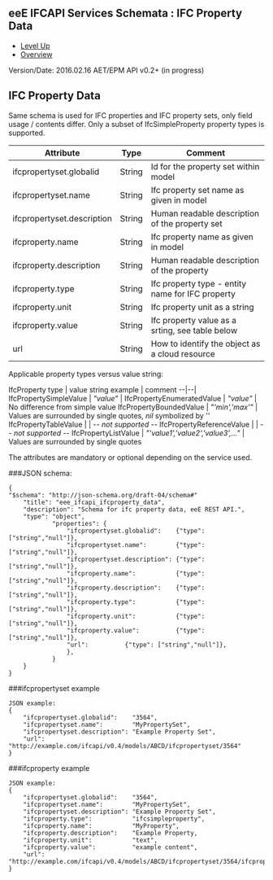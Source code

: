 ## eeE IFCAPI Services Schemata : IFC Property Data ##

* [Level Up](../README.md)
* [Overview](./README.md)

Version/Date: 2016.02.16 AET/EPM  API v0.2+ (in progress)


## IFC Property Data


Same schema is used for IFC properties and IFC property sets, only field usage / contents differ. Only a subset of IfcSimpleProperty property types is supported.


 
 Attribute   | Type | Comment |
-------------|------|---------|
ifcpropertyset.globalid |String|Id for the property set within model 
ifcpropertyset.name |String|Ifc property set name as given in model
ifcpropertyset.description  |String|Human readable description of the property set 
ifcproperty.name |String|Ifc property name as given in model
ifcproperty.description  |String|Human readable description of the property 
ifcproperty.type |String|Ifc property type - entity name for IFC property 
ifcproperty.unit |String|Ifc property unit as a string 
ifcproperty.value |String|Ifc property value as a srting, see table below 
url |String| How to identify the object as a cloud resource 

Applicable property types versus value string:


 IfcProperty type | value string example | comment
--|--|
IfcPropertySimpleValue | *"value"* | 
IfcPropertyEnumeratedValue | *"value"* | No difference from simple value
IfcPropertyBoundedValue | *"'min','max'"* | Values are surrounded by single quotes, *nil* symbolized by ''
IfcPropertyTableValue |  | *-- not supported --*
IfcPropertyReferenceValue |  | *-- not supported --*
IfcPropertyListValue | *"'value1','value2','value3',..."* | Values are surrounded by single quotes

The attributes are mandatory or optional depending on the service used.



###JSON schema:

```
{
"$schema": "http://json-schema.org/draft-04/schema#" 
	"title": "eee_ifcapi_ifcproperty_data",
	"description": "Schema for ifc property data, eeE REST API.",
	"type": "object",
			"properties": {
				"ifcpropertyset.globalid":    {"type": ["string","null"]},
				"ifcpropertyset.name":        {"type": ["string","null"]},
				"ifcpropertyset.description": {"type": ["string","null"]},
				"ifcproperty.name":           {"type": ["string","null"]},
				"ifcproperty.description":    {"type": ["string","null"]},
				"ifcproperty.type":           {"type": ["string","null"]},
				"ifcproperty.unit":           {"type": ["string","null"]},
				"ifcproperty.value":          {"type": ["string","null"]},
				"url":          {"type": ["string","null"]},
				},
			}
	}
}
```

###ifcpropertyset example

```
JSON example: 
{
	"ifcpropertyset.globalid":    "3564",
	"ifcpropertyset.name":        "MyPropertySet",
	"ifcpropertyset.description": "Example Property Set",
	"url":  "http://example.com/ifcapi/v0.4/models/ABCD/ifcpropertyset/3564"
}
```


###ifcproperty example

```
JSON example: 
{
	"ifcpropertyset.globalid":    "3564",
	"ifcpropertyset.name":        "MyPropertySet",
	"ifcpropertyset.description": "Example Property Set",
	"ifcproperty.type":           "ifcsimpleproperty",
	"ifcproperty.name":           "MyProperty",
	"ifcproperty.description":    "Example Property,
	"ifcproperty.unit":           "text",
	"ifcproperty.value":          "example content",
	"url":  "http://example.com/ifcapi/v0.4/models/ABCD/ifcpropertyset/3564/ifcproperty/MyProperty"
}
```
